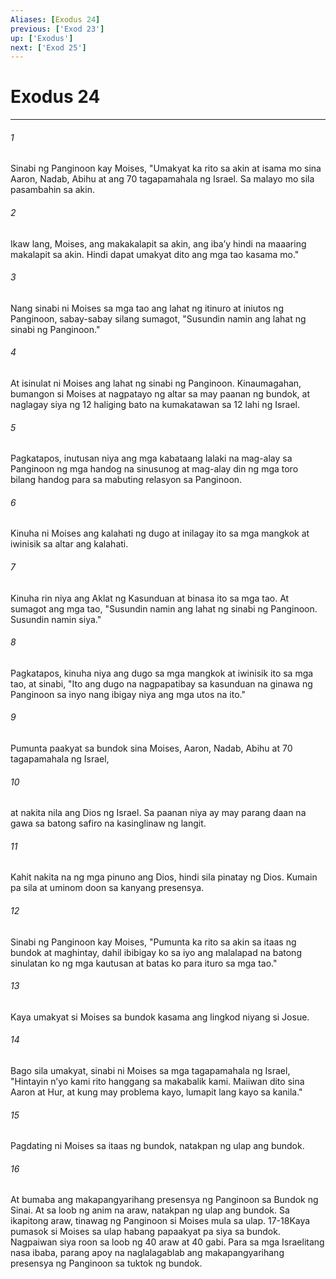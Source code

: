```yaml
---
Aliases: [Exodus 24]
previous: ['Exod 23']
up: ['Exodus']
next: ['Exod 25']
---
```

# Exodus 24

***






















###### 1 










Sinabi ng Panginoon kay Moises, "Umakyat ka rito sa akin at isama mo sina Aaron, Nadab, Abihu at ang 70 tagapamahala ng Israel. Sa malayo mo sila pasambahin sa akin. 





















###### 2 










Ikaw lang, Moises, ang makakalapit sa akin, ang ibaʼy hindi na maaaring makalapit sa akin. Hindi dapat umakyat dito ang mga tao kasama mo." 





















###### 3 










Nang sinabi ni Moises sa mga tao ang lahat ng itinuro at iniutos ng Panginoon, sabay-sabay silang sumagot, "Susundin namin ang lahat ng sinabi ng Panginoon." 





















###### 4 










At isinulat ni Moises ang lahat ng sinabi ng Panginoon. Kinaumagahan, bumangon si Moises at nagpatayo ng altar sa may paanan ng bundok, at naglagay siya ng 12 haliging bato na kumakatawan sa 12 lahi ng Israel. 





















###### 5 










Pagkatapos, inutusan niya ang mga kabataang lalaki na mag-alay sa Panginoon ng mga handog na sinusunog at mag-alay din ng mga toro bilang handog para sa mabuting relasyon sa Panginoon. 





















###### 6 










Kinuha ni Moises ang kalahati ng dugo at inilagay ito sa mga mangkok at iwinisik sa altar ang kalahati. 





















###### 7 










Kinuha rin niya ang Aklat ng Kasunduan at binasa ito sa mga tao. At sumagot ang mga tao, "Susundin namin ang lahat ng sinabi ng Panginoon. Susundin namin siya." 





















###### 8 










Pagkatapos, kinuha niya ang dugo sa mga mangkok at iwinisik ito sa mga tao, at sinabi, "Ito ang dugo na nagpapatibay sa kasunduan na ginawa ng Panginoon sa inyo nang ibigay niya ang mga utos na ito." 





















###### 9 










Pumunta paakyat sa bundok sina Moises, Aaron, Nadab, Abihu at 70 tagapamahala ng Israel, 





















###### 10 










at nakita nila ang Dios ng Israel. Sa paanan niya ay may parang daan na gawa sa batong safiro na kasinglinaw ng langit. 





















###### 11 










Kahit nakita na ng mga pinuno ang Dios, hindi sila pinatay ng Dios. Kumain pa sila at uminom doon sa kanyang presensya. 





















###### 12 










Sinabi ng Panginoon kay Moises, "Pumunta ka rito sa akin sa itaas ng bundok at maghintay, dahil ibibigay ko sa iyo ang malalapad na batong sinulatan ko ng mga kautusan at batas ko para ituro sa mga tao." 





















###### 13 










Kaya umakyat si Moises sa bundok kasama ang lingkod niyang si Josue. 





















###### 14 










Bago sila umakyat, sinabi ni Moises sa mga tagapamahala ng Israel, "Hintayin nʼyo kami rito hanggang sa makabalik kami. Maiiwan dito sina Aaron at Hur, at kung may problema kayo, lumapit lang kayo sa kanila." 





















###### 15 










Pagdating ni Moises sa itaas ng bundok, natakpan ng ulap ang bundok. 





















###### 16 










At bumaba ang makapangyarihang presensya ng Panginoon sa Bundok ng Sinai. At sa loob ng anim na araw, natakpan ng ulap ang bundok. Sa ikapitong araw, tinawag ng Panginoon si Moises mula sa ulap. 17-18Kaya pumasok si Moises sa ulap habang papaakyat pa siya sa bundok. Nagpaiwan siya roon sa loob ng 40 araw at 40 gabi. Para sa mga Israelitang nasa ibaba, parang apoy na naglalagablab ang makapangyarihang presensya ng Panginoon sa tuktok ng bundok.
